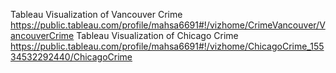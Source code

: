 Tableau Visualization of Vancouver Crime
https://public.tableau.com/profile/mahsa6691#!/vizhome/CrimeVancouver/VancouverCrime
Tableau Visualization of Chicago Crime
https://public.tableau.com/profile/mahsa6691#!/vizhome/ChicagoCrime_15534532292440/ChicagoCrime
